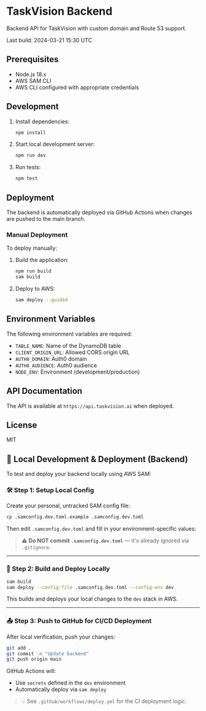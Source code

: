# TaskVision Backend

Backend API for TaskVision with custom domain and Route 53 support.

Last build: 2024-03-21 15:30 UTC

## Prerequisites

- Node.js 18.x
- AWS SAM CLI
- AWS CLI configured with appropriate credentials

## Development

1. Install dependencies:
   ```bash
   npm install
   ```

2. Start local development server:
   ```bash
   npm run dev
   ```

3. Run tests:
   ```bash
   npm test
   ```

## Deployment

The backend is automatically deployed via GitHub Actions when changes are pushed to the main branch.

### Manual Deployment

To deploy manually:

1. Build the application:
   ```bash
   npm run build
   sam build
   ```

2. Deploy to AWS:
   ```bash
   sam deploy --guided
   ```

## Environment Variables

The following environment variables are required:

- `TABLE_NAME`: Name of the DynamoDB table
- `CLIENT_ORIGIN_URL`: Allowed CORS origin URL
- `AUTH0_DOMAIN`: Auth0 domain
- `AUTH0_AUDIENCE`: Auth0 audience
- `NODE_ENV`: Environment (development/production)

## API Documentation

The API is available at `https://api.taskvision.ai` when deployed.

## License

MIT

## 🧪 Local Development & Deployment (Backend)

To test and deploy your backend locally using AWS SAM:

### 🛠️ Step 1: Setup Local Config

Create your personal, untracked SAM config file:

```bash
cp .samconfig.dev.toml.example .samconfig.dev.toml
```

Then edit `.samconfig.dev.toml` and fill in your environment-specific values:


> ⚠️ **Do NOT commit `.samconfig.dev.toml`** — it's already ignored via `.gitignore`.

---

### 🚀 Step 2: Build and Deploy Locally

```bash
sam build
sam deploy --config-file .samconfig.dev.toml --config-env dev
```

This builds and deploys your local changes to the `dev` stack in AWS.

---

### 📤 Step 3: Push to GitHub for CI/CD Deployment

After local verification, push your changes:

```bash
git add .
git commit -m "Update backend"
git push origin main
```

GitHub Actions will:
- Use `secrets` defined in the `dev` environment
- Automatically deploy via `sam deploy`

> 💡 See `.github/workflows/deploy.yml` for the CI deployment logic.
